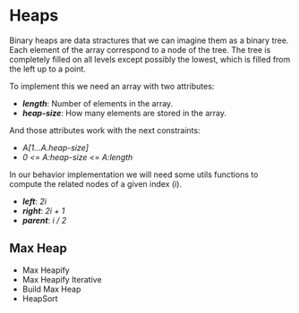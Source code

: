 # Heaps
Binary heaps are data stractures that we can imagine them as a binary tree. Each element of the array
correspond to a node of the tree. The tree is completely filled on all levels except possibly the lowest, which is filled from the left up to a point.

To implement this we need an array with two attributes:

* ***length***: Number of elements in the array. 
* ***heap-size***: How many elements are stored in the array.

And those attributes work with the next constraints:
* *A[1...A.heap-size]*
* *0 <= A:heap-size <= A:length*

In our behavior implementation we will need some utils functions to compute the related nodes of a given index (i).
* ***left***: *2i*
* ***right***: *2i + 1*
* ***parent***: *i / 2*


## Max Heap

* Max Heapify
* Max Heapify Iterative
* Build Max Heap
* HeapSort

